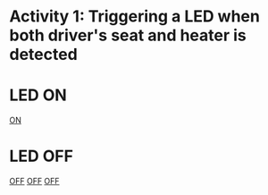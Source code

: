 # Activity 1: Triggering a LED when both driver's seat and heater is detected

# LED ON 
[ON](simulation/Actone_ON.png)

# LED OFF 
[OFF](https://github.com/ad-6/Emb_activity/blob/main/ActivityOne/simulation/Actone_OFF1.png)
[OFF](simulation/Actone_OFF2.png)
[OFF](simulation/Actone_OFF3.png)


